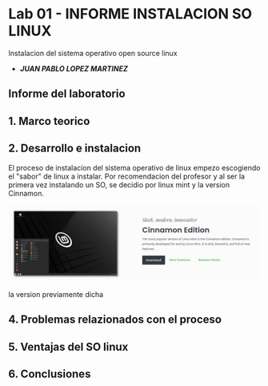 # Lab 01 - INFORME INSTALACION SO LINUX

Instalacion del sistema operativo open source linux 
* _**JUAN PABLO LOPEZ MARTINEZ**_

## Informe del laboratorio 

## 1. Marco teorico
## 2. Desarrollo e instalacion
   
   El proceso de instalacion del sistema operativo de linux empezo escogiendo el "sabor" de linux a instalar. Por recomendacion del profesor y al ser la primera vez instalando un SO, se decidio por linux mint y la version Cinnamon. 
   
![ejemplo1](figs/uno.png)

   
   
   la version previamente dicha

## 4. Problemas relazionados con el proceso
## 5. Ventajas del SO linux
## 6. Conclusiones


